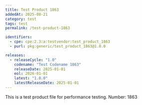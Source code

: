 ```yaml
---
title: Test Product 1863
addedAt: 2025-08-21
category: test
tags: test
permalink: /test-product-1863

identifiers:
  - cpe: cpe:2.3:a:testvendor:test_product_1863
  - purl: pkg:generic/test_product_1863@1.0.0

releases:
  - releaseCycle: "1.0"
    codename: "Test Codename 1863"
    releaseDate: 2025-01-01
    eol: 2026-01-01
    latest: "1.0.0"
    latestReleaseDate: 2025-01-01
---
```


This is a test product file for performance testing. Number: 1863
